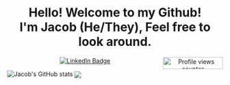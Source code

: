 <div align="center">           
<h1> 
 Hello! Welcome to my Github!
<br>
 I'm Jacob (He/They), Feel free to look around. 
</h1>
 
<a href="https://www.linkedin.com/in/jacob-lee-eugene-wilson/">
            <img src="https://img.shields.io/badge/-@jlewilson-0077B5?style=for-the-badge&amp;labelColor=0077B5&amp;logo=LinkedIn&amp;link=https://www.linkedin.com/in/jacob-lee-eugene-wilson/" alt="LinkedIn Badge">
</a>
<img style="display:inline-block; float:right" alt="Profile views counter" width="140px" height="28px" src="https://komarev.com/ghpvc/?username=JLEWilson&style=flat-square&color=blue"">
</div>


![Jacob's GitHub stats](https://github-readme-stats.vercel.app/api?username=JLEWilson&theme=merko&show_icons=true)
<a href="https://github.com/anuraghazra/github-readme-stats" align="center">
  <img src="https://github-readme-stats.vercel.app/api?username=JLEWilson&theme=merko&show_icons=true" align="center"/>
</a>
